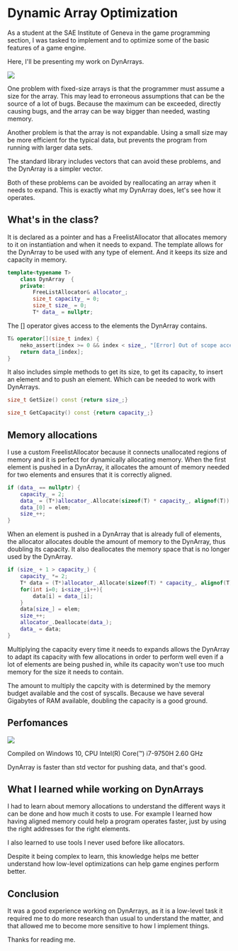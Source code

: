 # Dynamic Array Optimization

As a student at the SAE Institute of Geneva in the game programming section, I was tasked to implement and to optimize some of the basic features of a game engine. 

Here, I'll be presenting my work on DynArrays.

![](https://github.com/GJeannin0/GjeanninArchive0.github.io/blob/master/Images/array.jpg)

One problem with fixed-size arrays is that the programmer must assume a size for the array. This may lead to erroneous assumptions that can be the source of a lot of bugs. Because the maximum can be exceeded, directly causing bugs, and the array can be way bigger than needed, wasting memory.

Another problem is that the array is not expandable. Using a small size may be more efficient for the typical data, but prevents the program from running with larger data sets.

The standard library includes vectors that can avoid these problems, and the DynArray is a simpler vector.

Both of these problems can be avoided by reallocating an array when it needs to expand. This is exactly what my DynArray does, let's see how it operates. 

## What's in the class?

It is declared as a pointer and has a FreelistAllocator that allocates memory to it on instantiation and when it needs to expand.
The template allows for the DynArray to be used with any type of element.
And it keeps its size and capacity in memory.

```cpp
template<typename T>
	class DynArray	{
	private:
		FreeListAllocator& allocator_;
		size_t capacity_ = 0;
		size_t size_ = 0;
		T* data_ = nullptr;
```
The [] operator gives access to the elements the DynArray contains.

```cpp
T& operator[](size_t index) {
	neko_assert(index >= 0 && index < size_, "[Error] Out of scope access");
	return data_[index];
}
```

It also includes simple methods to get its size, to get its capacity, to insert an element and to push an element.
Which can be needed to work with DynArrays.

```cpp
size_t GetSize() const {return size_;}

size_t GetCapacity() const {return capacity_;}
```

## Memory allocations

I use a custom FreelistAllocator because it connects unallocated regions of memory and it is perfect for dynamically allocating memory.
When the first element is pushed in a DynArray, it allocates the amount of memory needed for two elements and ensures that it is correctly aligned.

```cpp
if (data_ == nullptr) {
	capacity_ = 2;
	data_ = (T*)allocator_.Allocate(sizeof(T) * capacity_, alignof(T));
	data_[0] = elem;
	size_++;
}
```

When an element is pushed in a DynArray that is already full of elements, the allocator allocates double the amount of memory to the DynArray, thus doubling its capacity. It also deallocates the memory space that is no longer used by the DynArray.

```cpp
if (size_ + 1 > capacity_) {
	capacity_ *= 2;
	T* data = (T*)allocator_.Allocate(sizeof(T) * capacity_, alignof(T));
	for(int i=0; i<size_;i++){
		data[i] = data_[i];
	}
	data[size_] = elem;
	size_++;
	allocator_.Deallocate(data_);					
	data_ = data;
}
```
Multiplying the capacity every time it needs to expands allows the DynArray to adapt its capacity with few allocations in order to perform well even if a lot of elements are being pushed in, while its capacity won't use too much memory for the size it needs to contain.

The amount to multiply the capcity with is determined by the memory budget available and the cost of syscalls.
Because we have several Gigabytes of RAM available, doubling the capacity is a good ground.

## Perfomances

![](https://github.com/GJeannin0/Gjeannin0.github.io/blob/master/Images/bench.png)

Compiled on Windows 10, CPU Intel(R) Core(™) i7-9750H 2.60 GHz

DynArray is faster than std vector for pushing data, and that's good.

## What I learned while working on DynArrays

I had to learn about memory allocations to understand the different ways it can be done and how much it costs to use. 
For example I learned how having aligned memory could help a program operates faster, just by using the right addresses for the right elements.

I also learned to use tools I never used before like allocators.

Despite it being complex to learn, this knowledge helps me better understand how low-level optimizations can help game engines perform better.

## Conclusion

It was a good experience working on DynArrays, as it is a low-level task it required me to do more research than usual to understand the matter, and that allowed me to become more sensitive to how I implement things.



Thanks for reading me.
